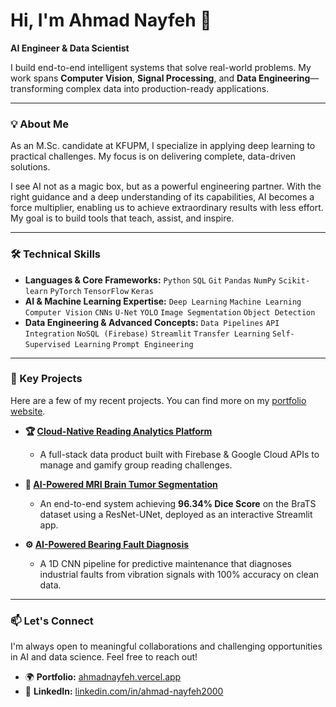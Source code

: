 # Hi, I'm Ahmad Nayfeh 👋
**AI Engineer & Data Scientist**

I build end-to-end intelligent systems that solve real-world problems. My work spans **Computer Vision**, **Signal Processing**, and **Data Engineering**—transforming complex data into production-ready applications.

---

### 💡 About Me
As an M.Sc. candidate at KFUPM, I specialize in applying deep learning to practical challenges. My focus is on delivering complete, data-driven solutions.

I see AI not as a magic box, but as a powerful engineering partner. With the right guidance and a deep understanding of its capabilities, AI becomes a force multiplier, enabling us to achieve extraordinary results with less effort. My goal is to build tools that teach, assist, and inspire.

---

### 🛠️ Technical Skills
- **Languages & Core Frameworks:**
  `Python` `SQL` `Git` `Pandas` `NumPy` `Scikit-learn` `PyTorch` `TensorFlow` `Keras`
- **AI & Machine Learning Expertise:**
  `Deep Learning` `Machine Learning` `Computer Vision` `CNNs` `U-Net` `YOLO` `Image Segmentation` `Object Detection`
- **Data Engineering & Advanced Concepts:**
  `Data Pipelines` `API Integration` `NoSQL (Firebase)` `Streamlit` `Transfer Learning` `Self-Supervised Learning` `Prompt Engineering`

---

### 🚀 Key Projects
Here are a few of my recent projects. You can find more on my [portfolio website](https://ahmadnayfeh.vercel.app/).

- **🏆 [Cloud-Native Reading Analytics Platform](https://github.com/Ahmad-Nayfeh/Reading-Tracker-Dashboard-Cloud)**
  - A full-stack data product built with Firebase & Google Cloud APIs to manage and gamify group reading challenges.
  
- **🧠 [AI-Powered MRI Brain Tumor Segmentation](https://github.com/Ahmad-Nayfeh/MRI-Tumor-Segmentation)**
  - An end-to-end system achieving **96.34% Dice Score** on the BraTS dataset using a ResNet-UNet, deployed as an interactive Streamlit app.

- **⚙️ [AI-Powered Bearing Fault Diagnosis](https://github.com/Ahmad-Nayfeh/AI-Bearing-Diagnosis)**
  - A 1D CNN pipeline for predictive maintenance that diagnoses industrial faults from vibration signals with 100% accuracy on clean data.

---

### 📫 Let's Connect
I'm always open to meaningful collaborations and challenging opportunities in AI and data science. Feel free to reach out!

- 🌍 **Portfolio:** [ahmadnayfeh.vercel.app](https://ahmadnayfeh.vercel.app)
- 💼 **LinkedIn:** [linkedin.com/in/ahmad-nayfeh2000](https://www.linkedin.com/in/ahmad-nayfeh2000)
